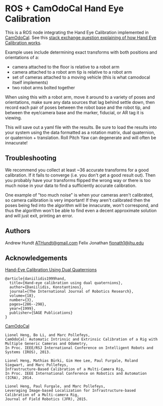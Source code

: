 ROS + CamOdoCal Hand Eye Calibration
====================================

This is a ROS node integrating the Hand Eye Calibration implemented in [CamOdoCal](https://github.com/hengli/camodocal). See this [stack exchange question explaining of how Hand Eye Calibration works](http://robotics.stackexchange.com/questions/7163/hand-eye-calibration).

Example uses include determining exact transforms with both positions and orientations of a:

 - camera attached to the floor is relative to a robot arm
 - camera attached to a robot arm tip is relative to a robot arm
 - set of cameras attached to a moving vehicle (this is what camodocal itself implements)
 - two robot arms bolted together

When using this with a robot arm, move it around to a variety of poses and orientations, make sure any data sources that lag behind settle down, then record each pair of poses between the robot base and the robot tip, and between the eye/camera base and the marker, fiducial, or AR tag it is viewing.

This will save out a yaml file with the results. Be sure to load the results into your system using the data formatted as a rotation matrix, dual quaternion, or quaternion + translation. Roll Pitch Yaw can degenerate and will often be innacurate! 

Troubleshooting
---------------

We recommend you collect at least ~36 accurate transforms for a good calibration. If it fails to 
converge (i.e. you don't get a good result out). Then you probably have your transforms flipped 
the wrong way or there is too much noise in your data to find a sufficiently accurate calibration.

One example of "too much noise" is when your cameras aren't calibrated, so camera calibration is  very important! If they aren't calibrated then the poses being fed into the algorithm will be innacurate, won't correspond, and thus the algorithm won't be able to find even a decent approximate solution and will just exit, printing an error.

Authors
-------

Andrew Hundt <ATHundt@gmail.com>
Felix Jonathan <fjonath1@jhu.edu>

Acknowledgements
----------------

[Hand-Eye Calibration Using Dual Quaternions](https://www.informatik.uni-kiel.de/inf/Sommer/doc/Publications/kd/ijrr99.pdf)

    @article{daniilidis1999hand,
      title={Hand-eye calibration using dual quaternions},
      author={Daniilidis, Konstantinos},
      journal={The International Journal of Robotics Research},
      volume={18},
      number={3},
      pages={286--298},
      year={1999},
      publisher={SAGE Publications}
    }


[CamOdoCal](https://github.com/hengli/camodocal)

    Lionel Heng, Bo Li, and Marc Pollefeys,
    CamOdoCal: Automatic Intrinsic and Extrinsic Calibration of a Rig with Multiple Generic Cameras and Odometry,
    In Proc. IEEE/RSJ International Conference on Intelligent Robots and Systems (IROS), 2013.

    Lionel Heng, Mathias Bürki, Gim Hee Lee, Paul Furgale, Roland Siegwart, and Marc Pollefeys,
    Infrastructure-Based Calibration of a Multi-Camera Rig,
    In Proc. IEEE International Conference on Robotics and Automation (ICRA), 2014.

    Lionel Heng, Paul Furgale, and Marc Pollefeys,
    Leveraging Image-based Localization for Infrastructure-based Calibration of a Multi-camera Rig,
    Journal of Field Robotics (JFR), 2015.